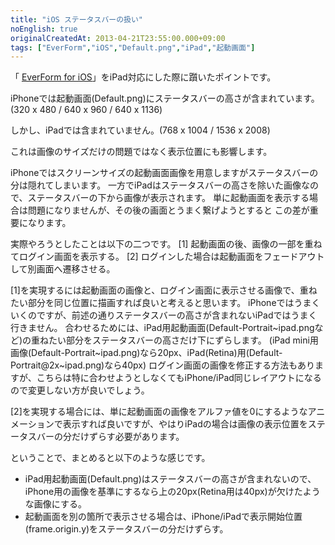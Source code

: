 ```yaml
---
title: "iOS ステータスバーの扱い"
noEnglish: true
originalCreatedAt: 2013-04-21T23:55:00.000+09:00
tags: ["EverForm","iOS","Default.png","iPad","起動画面"]
---
```

「 [EverForm for iOS](https://itunes.apple.com/jp/app/everform-for-ios/id630680690?mt=8)」をiPad対応にした際に躓いたポイントです。

iPhoneでは起動画面(Default.png)にステータスバーの高さが含まれています。
(320 x 480 / 640 x 960 / 640 x 1136)

しかし、iPadでは含まれていません。(768 x 1004 / 1536 x 2008)

これは画像のサイズだけの問題ではなく表示位置にも影響します。
<!--more-->
iPhoneではスクリーンサイズの起動画面画像を用意しますがステータスバーの分は隠れてしまいます。
一方でiPadはステータスバーの高さを除いた画像なので、ステータスバーの下から画像が表示されます。
単に起動画面を表示する場合は問題になりませんが、その後の画面とうまく繋げようとすると この差が重要になります。

実際やろうとしたことは以下の二つです。
[1] 起動画面の後、画像の一部を重ねてログイン画面を表示する。
[2] ログインした場合は起動画面をフェードアウトして別画面へ遷移させる。

[1]を実現するには起動画面の画像と、ログイン画面に表示させる画像で、重ねたい部分を同じ位置に描画すれば良いと考えると思います。
iPhoneではうまくいくのですが、前述の通りステータスバーの高さが含まれないiPadではうまく行きません。 合わせるためには、iPad用起動画面(Default-Portrait~ipad.pngなど)の重ねたい部分をステータスバーの高さだけ下にずらします。
(iPad mini用画像(Default-Portrait~ipad.png)なら20px、iPad(Retina)用(Default-Portrait@2x~ipad.png)なら40px)
ログイン画面の画像を修正する方法もありますが、こちらは特に合わせようとしなくてもiPhone/iPad同じレイアウトになるので変更しない方が良いでしょう。

[2]を実現する場合には、単に起動画面の画像をアルファ値を0にするようなアニメーションで表示すれば良いですが、やはりiPadの場合は画像の表示位置をステータスバーの分だけずらす必要があります。

ということで、まとめると以下のような感じです。

- iPad用起動画面(Default.png)はステータスバーの高さが含まれないので、iPhone用の画像を基準にするなら上の20px(Retina用は40px)が欠けたような画像にする。
- 起動画面を別の箇所で表示させる場合は、iPhone/iPadで表示開始位置(frame.origin.y)をステータスバーの分だけずらす。
